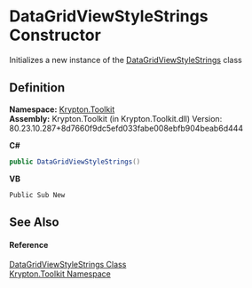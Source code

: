# DataGridViewStyleStrings Constructor


Initializes a new instance of the <a href="96904b0c-bd86-baa5-a14b-faeecec829c4.md">DataGridViewStyleStrings</a> class



## Definition
**Namespace:** <a href="79d2eac2-21f4-54ff-7552-b20c33c30600.md">Krypton.Toolkit</a>  
**Assembly:** Krypton.Toolkit (in Krypton.Toolkit.dll) Version: 80.23.10.287+8d7660f9dc5efd033fabe008ebfb904beab6d444

**C#**
``` C#
public DataGridViewStyleStrings()
```
**VB**
``` VB
Public Sub New
```



## See Also


#### Reference
<a href="96904b0c-bd86-baa5-a14b-faeecec829c4.md">DataGridViewStyleStrings Class</a>  
<a href="79d2eac2-21f4-54ff-7552-b20c33c30600.md">Krypton.Toolkit Namespace</a>  
